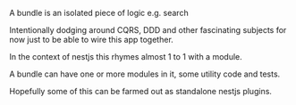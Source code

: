 A bundle is an isolated piece of logic e.g. search

Intentionally dodging around CQRS, DDD and other fascinating subjects for now just to be able to wire 
this app together.

In the context of nestjs this rhymes almost 1 to 1 with a module.

A bundle can have one or more modules in it, some utility code and tests.

Hopefully some of this can be farmed out as standalone nestjs plugins.